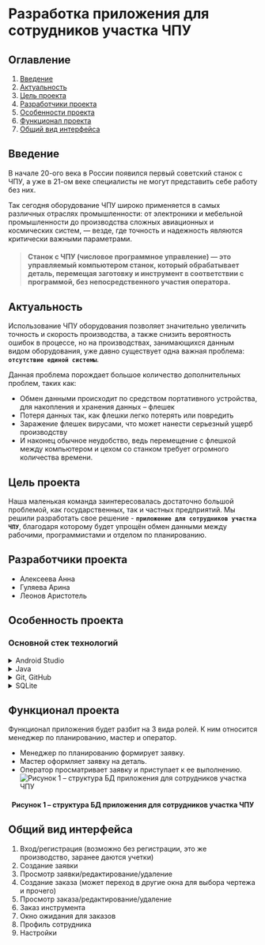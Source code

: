 
# **Разработка приложения для сотрудников участка ЧПУ**
## **Оглавление**
1. [Введение](#introduction)
2. [Актуальность](#relevance)
3. [Цель проекта](#projectpurpose)
4. [Разработчики проекта](#projectdevelopers)
5. [Особенности проекта](#projectfeatures)
6. [Функционал проекта](#projectfunctionality)
7. [Общий вид интерфейса](#interfaceoverview)

<a name="introduction"></a> 
## **Введение**
В начале 20-ого века в России появился первый советский станок с ЧПУ, а уже в 21-ом веке специалисты не могут представить себе работу без них. 

Так сегодня оборудование ЧПУ широко применяется в самых различных отраслях промышленности: от электроники и мебельной промышленности до производства сложных авиационных и космических систем, — везде, где точность и надежность являются критически важными параметрами.

><h4>Станок с ЧПУ (числовое программное управление) — это управляемый компьютером станок, который обрабатывает деталь, перемещая заготовку и инструмент в соответствии с программой, без непосредственного участия оператора.

<a name="relevance"></a> 
## **Актуальность**
Использование ЧПУ оборудования позволяет значительно увеличить точность и скорость производства, а также снизить вероятность ошибок в процессе, но на производствах, занимающихся данным видом оборудования, уже давно существует одна важная проблема: **```отсутствие единой системы```**. 

Данная проблема порождает большое количество дополнительных проблем, таких как: 
- Обмен данными происходит по средством портативного устройства, для накопления и хранения данных – флешек
- Потеря данных так, как флешки легко потерять или повредить
- Заражение флешек вирусами, что может нанести серьезный ущерб производству
- И наконец обычное неудобство, ведь перемещение с флешкой между компьютером и цехом со станком требует огромного количества времени.

<a name="projectpurpose"></a> 
## **Цель проекта**
Наша маленькая команда заинтересовалась достаточно большой проблемой, как государственных, так и частных предприятий. Мы решили разработать свое решение - **```приложение для сотрудников участка ЧПУ```**, благодаря которому будет упрощён обмен данными между рабочими, программистами и отделом по планированию.

<a name="projectdevelopers"></a> 
## **Разработчики проекта**
- Алексеева Анна 
- Гуляева Арина  
- Леонов Аристотель 

<a name="projectfeatures"></a> 
## **Особенность проекта**
### Основной стек технологий
<details>
<summary>Android Studio</summary>
  
**```Android Studio```** — официальная интегрированная среда разработки (IDE) для разработки приложений Android.
</details>
<details>
<summary>Java</summary>
  
**```Java```** — универсальный и широко используемый язык программирования, особенно при разработке мобильных приложений.

Данный язык программирования был выбран благодаря тому, что он имеет довольно простой синтаксис и поддерживает концепцию объектно-ориентированного программирования (ООП), что делает его изучение простым и интересном.
Она подходит для взаимодействия на языках Java и Kotlin. Данная сред разработки имеет богатый набор инструментов, встроенный эмулятор, а также предоставляет возможности тестирования. 
</details>
<details>
<summary>Git, GitHub</summary>
  
Для хостинга IT-проекта и совместной разработки используется веб-сервис GitHub.
</details>
<details>
<summary>SQLite</summary>
  
**```SQLite```** — это встраиваемая кроссплатформенная база данных, которая поддерживает достаточно полный набор команд SQL. Для взаимодействия с реляционной СУБД используется графический клиент DB Browser (для создания и БД, таблиц и работы с данными).

</details>

<a name="projectfunctionality"></a> 
## **Функционал проекта**
Функционал приложения будет разбит на 3 вида ролей. К ним относится менеджер по планированию, мастер и оператор.
- Менеджер по планированию формирует заявку.
- Мастер оформляет заявку на деталь.
- Оператор просматривает заявку и приступает к ее выполнению.
![Рисунок 1 – структура БД приложения для сотрудников участка ЧПУ](https://github.com/user-attachments/assets/27e02742-b73c-4fa4-9e99-a2c3828c31ba)
<h4 align="center">Рисунок 1 – структура БД приложения для сотрудников участка ЧПУ


<a name="interfaceoverview"></a> 
## **Общий вид интерфейса**
1. Вход/регистрация (возможно без регистрации, это же производство, заранее даются учетки)
2. Создание заявки 
3. Просмотр заявки/редактирование/удаление
4. Создание заказа (может переход в другие окна для выбора чертежа и прочего)
5. Просмотр заказа/редактирование/удаление
6. Заказ инструмента
7. Окно ожидания для заказов
8. Профиль сотрудника
9. Настройки

